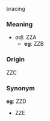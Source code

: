 bracing
### Meaning
+ _adj_: ZZA
	+ __eg__: ZZB

### Origin

ZZC

### Synonym

__eg__: ZZD

+ ZZE


